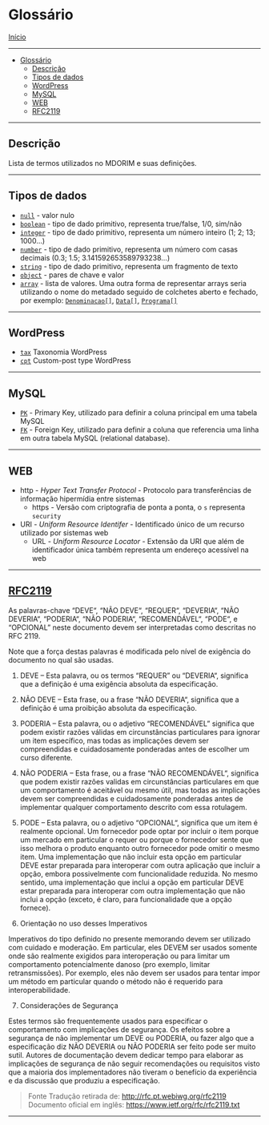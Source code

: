 # Glossário

[Início](../README.md)

---

- [Glossário](#glossário)
  - [Descrição](#descrição)
  - [Tipos de dados](#tipos-de-dados)
  - [WordPress](#wordpress)
  - [MySQL](#mysql)
  - [WEB](#web)
  - [RFC2119](#rfc2119)

---

## Descrição

Lista de termos utilizados no MDORIM e suas definições.

---

## Tipos de dados

- [`null`](https://developer.wordpress.org/rest-api/extending-the-rest-api/schema/#primitive-types) - valor nulo
- [`boolean`](https://developer.wordpress.org/rest-api/extending-the-rest-api/schema/#primitive-types) - tipo de dado primitivo, representa true/false, 1/0, sim/não
- [`integer`](https://developer.wordpress.org/rest-api/extending-the-rest-api/schema/#primitive-types) - tipo de dado primitivo, representa um número inteiro (1; 2; 13; 1000...)
- [`number`](https://developer.wordpress.org/rest-api/extending-the-rest-api/schema/#primitive-types) - tipo de dado primitivo, representa um número com casas decimais (0.3; 1.5; 3.141592653589793238...)
- [`string`](https://developer.wordpress.org/rest-api/extending-the-rest-api/schema/#primitive-types) - tipo de dado primitivo, representa um fragmento de texto
- [`object`](https://developer.wordpress.org/rest-api/extending-the-rest-api/schema/#primitive-types) - pares de chave e valor
- [`array`](https://developer.wordpress.org/rest-api/extending-the-rest-api/schema/#primitive-types) - lista de valores. Uma outra forma de representar arrays seria utilizando o nome do metadado seguido de colchetes aberto e fechado, por exemplo: [`Denominacao[]`](./metadados.md/#denominacoes), [`Data[]`](./metadados.md#datas), [`Programa[]`](./metadados.md#programas)

---

## WordPress

- [`tax`](https://developer.wordpress.org/reference/functions/register_taxonomy/) Taxonomia WordPress
- [`cpt`](https://developer.wordpress.org/reference/functions/register_post_type/) Custom-post type WordPress

---

## MySQL

- [`PK`](https://dev.mysql.com/doc/refman/8.0/en/partitioning-limitations-partitioning-keys-unique-keys.html) - Primary Key, utilizado para definir a coluna principal em uma tabela MySQL
- [`FK`](https://dev.mysql.com/doc/refman/8.0/en/create-table-foreign-keys.html) - Foreign Key, utilizado para definir a coluna que referencia uma linha em outra tabela MySQL (relational database).

---

## WEB

- http - *Hyper Text Transfer Protocol* - Protocolo para transferências de informação hipermídia entre sistemas
  - https - Versão com criptografia de ponta a ponta, o `s` representa `security`
- URI - *Uniform Resource Identifer* - Identificado único de um recurso utilizado por sistemas web
  - URL - *Uniform Resource Locator* - Extensão da URI que além de identificador única também representa um endereço acessível na web

---

## [RFC2119](https://www.ietf.org/rfc/rfc2119.txt)

As palavras-chave “DEVE“, “NÃO DEVE“, “REQUER“, “DEVERIA“, “NÃO DEVERIA“, “PODERIA“, “NÃO PODERIA“, “RECOMENDÁVEL“, “PODE“, e “OPCIONAL” neste documento devem ser interpretadas como descritas no RFC 2119.

Note que a força destas palavras é modificada pelo nível de exigência do documento no qual são usadas.

1. DEVE – Esta palavra, ou os termos “REQUER” ou “DEVERIA“, significa que a definição é uma exigência absoluta da especificação.

2. NÃO DEVE – Esta frase, ou a frase “NÃO DEVERIA“, significa que a definição é uma proibição absoluta da especificação.

3. PODERIA – Esta palavra, ou o adjetivo “RECOMENDÁVEL” significa que podem existir razões válidas em circunstâncias particulares para ignorar um item específico, mas todas as implicações devem ser compreendidas e cuidadosamente ponderadas antes de escolher um curso diferente.

4. NÃO PODERIA – Esta frase, ou a frase “NÃO RECOMENDÁVEL“, significa que podem existir razões validas em circunstâncias particulares em que um comportamento é aceitável ou mesmo útil, mas todas as implicações devem ser compreendidas e cuidadosamente ponderadas antes de implementar qualquer comportamento descrito com essa rotulagem.

5. PODE – Esta palavra, ou o adjetivo “OPCIONAL“, significa que um item é realmente opcional. Um fornecedor pode optar por incluir o item porque um mercado em particular o requer ou porque o fornecedor sente que isso melhora o produto enquanto outro fornecedor pode omitir o mesmo item. Uma implementação que não incluir esta opção em particular DEVE estar preparada para interoperar com outra aplicação que incluir a opção, embora possivelmente com funcionalidade reduzida. No mesmo sentido, uma implementação que inclui a opção em particular DEVE estar preparada para interoperar com outra implementação que não inclui a opção (exceto, é claro, para funcionalidade que a opção fornece).

6. Orientação no uso desses Imperativos

Imperativos do tipo definido no presente memorando devem ser utilizado com cuidado e moderação. Em particular, eles DEVEM ser usados somente onde são realmente exigidos para interoperação ou para limitar um comportamento potencialmente danoso (pro exemplo, limitar retransmissões). Por exemplo, eles não devem ser usados para tentar impor um método em particular quando o método não é requerido para interoperabilidade.

7. Considerações de Segurança

Estes termos são frequentemente usados para especificar o comportamento com implicações de segurança. Os efeitos sobre a segurança de não implementar um DEVE ou PODERIA, ou fazer algo que a especificação diz NÃO DEVERIA ou NÃO PODERIA ser feito pode ser muito sutil. Autores de documentação devem dedicar tempo para elaborar as implicações de segurança de não seguir recomendações ou requisitos visto que a maioria dos implementadores não tiveram o benefício da experiência e da discussão que produziu a especificação.

> Fonte
> Tradução retirada de: <http://rfc.pt.webiwg.org/rfc2119>
> Documento oficial em inglês: <https://www.ietf.org/rfc/rfc2119.txt>

---
